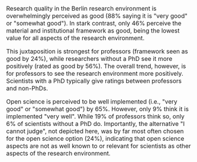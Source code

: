 <font size="3">Research quality in the Berlin research environment is overwhelmingly perceived as good (88% saying it is "very good" or "somewhat good"). In stark contrast, only 46% perceive the material and institutional framework as good, being the lowest value for all aspects of the research environment. 

This juxtaposition is strongest for professors (framework seen as good by 24%), while researchers without a PhD see it more positively (rated as good by 56%). The overall trend, however, is for professors to see the research environment more positively. Scientists with a PhD typically give ratings between professors and non-PhDs. 

Open science is perceived to be well implemented (i.e., "very good" or "somewhat good") by 65%. However, only 9% think it is implemented "very well". While 19% of professors think so, only 6% of scientists without a PhD do. Importantly, the alternative "I cannot judge", not depicted here, was by far most often chosen for the open science option (24%), indicating that open science aspects are not as well known to or relevant for scientists as other aspects of the research environment.</font>
